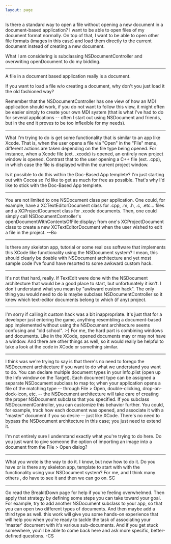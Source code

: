 ```yaml
---
layout: page
---
```


Is there a standard way to open a file without opening a new document in a document-based application?  I want to be able to open files of my document format normally.  On top of that, I want to be able to open other file formats (images in this case) and load them directly to the current document instead of creating a new document.  

What I am considering is subclassing NSDocumentController and overwriting openDocument to do my bidding.

----

A file in a document based application really is a document.

If you want to load a file w/o creating a document, why don't you just load it the old fashioned way?

Remember that the NSDocumentController has one view of how an MDI application should work, if you do not want to follow this view, it might often be easier simply to create your own MDI system (that is what I've had to do for several applications -- often I start out using NSDocument and friends, but in the end it proves to be too inflexible for my needs).

----

What I'm trying to do is get some functionality that is similar to an app like Xcode.  That is, when the user opens a file via "Open" in the "File" menu, different actions are taken depending on the file type being opened.  For instance, when a Xcode file (ext. .xcode) is opened, an entirely new project window is opened.  Contrast that to the user opening a C++ file (ext. .cpp), in which case the file is displayed within the current project window.

Is it possible to do this within the Doc-Based App templete?  I'm just starting out with Cocoa so I'd like to get as much for free as possible.  That's why I'd like to stick with the Doc-Based App templete.

----

You are not limited to one NSDocument class per application.  One could, for example, have a XCTextEditorDocument class for .cpp, .m, .h, .c, .etc... files and a XCProjectDocument class for .xcode documents.  Then, one could simply call NSDocumentController's     openDocumentWithContentsOfFile:display: from one's XCProjectDocument class to create a new XCTextEditorDocument when the user wished to edit a file in the project.  --Bo

----

Is there any skeleton app, tutorial or some real oss software that implements this XCode like functionality using the NSDocument system?
I mean, this should clearly be doable with NSDocument architecture and yet most sample code I've found have resorted to some awkward custom hack.

----

It's not that hard, really.  If TextEdit were done with the NSDocument architecture that would be a good place to start, but unfortunately it isn't.  I don't understand what you mean by "awkward custom hack".  The only thing you would need to do is maybe subclass NSDocumentController so it knew which text-editor documents belong to which (if any) project.

----

I'm sorry if calling it custom hack was a bit inappropriate.  It's just that for a developer just entering the game, anything resembling a document-based app implemented without using the NSDocument architecture seems confusing and "old school". :-)  For me, the hard part is combining windows and documents. Like in the XCode, opened documents may or may not have a window.  And there are other things as well, so it would really be helpful to take a look at the code in XCode or something similar.

----

I think was we're trying to say is that there's no need to forego the NSDocument architecture if you want to do what we understand you want to do.  You can declare multiple document types in your Info.plist (open up the Info window on the Target).  Each document type can be assigned a separate NSDocument subclass to map to; when your application opens a file of the matching type -- through File > Open, double-clicking, drop-on-dock-icon, etc. -- the NSDocument architecture will take care of creating the proper NSDocument subclass that you specified.  If you subclass NSDocumentController, you can customize this behavior further.  You could, for example, track how each document was opened, and associate it with a "master" document if you so desire -- just like XCode.  There's no need to bypass the NSDocument architecture in this case; you just need to extend it.

I'm not entirely sure I understand exactly what you're trying to do here.  Do you just want to give someone the option of importing an image into a document from the File > Open dialog?

----
What you wrote is the way to do it. I know, but now how to do it. Do you have or is there any skeleton app, template to start with with the functionality using your NSDocument system? For me, and I think many others , do have to see it and then we can go on. 
SC

----
Go read the BreakItDown page for help if you're feeling overwhelmed. Then apply that strategy by defining some steps you can take toward your goal. For example, try to add another NSDocument subclass to your app, so that you can open two different types of documents. And then maybe add a third type as well.  this work will give you some hands-on experience that will help you when you're ready to tackle the task of associating your 'master' document with it's various sub-documents. And if you get stuck somewhere, you'll be able to come back here and ask more specific, better-defined questions. -CS
